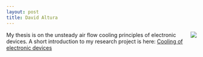 ```yaml
---
layout: post
title: David Altura
---
```



<html>
<img src = "{{ site.baseurl }}/images/david_altura.jpg" align = "right">
</html>

My thesis is on the unsteady air flow cooling principles of electronic devices. A short introduction
to my research project is here: [Cooling of electronic devices](../research/cooling.html)

